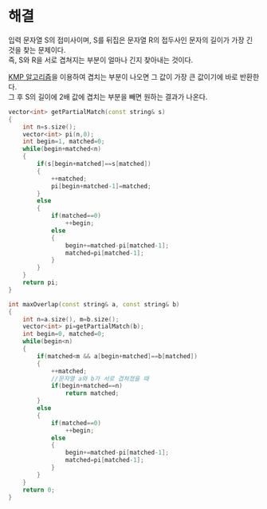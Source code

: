 # 해결 
입력 문자열 S의 접미사이며, S를 뒤집은 문자열 R의 접두사인 문자의 길이가 가장 긴 것을 찾는 문제이다.  
즉, S와 R을 서로 겹쳐지는 부분이 얼마나 긴지 찾아내는 것이다. 

[KMP 알고리즘](https://bowbowbow.tistory.com/6)을 이용하여 겹치는 부분이 나오면 그 값이 가장 큰 값이기에 바로 반환한다.  
그 후 S의 길이에 2배 값에 겹치는 부분을 빼면 원하는 결과가 나온다.  
```c++
vector<int> getPartialMatch(const string& s)
{
    int n=s.size();
    vector<int> pi(n,0);
    int begin=1, matched=0;
    while(begin+matched<n)
    {
        if(s[begin+matched]==s[matched])
        {
            ++matched;
            pi[begin+matched-1]=matched;
        }
        else
        {
            if(matched==0)
                ++begin;
            else
            {
                begin+=matched-pi[matched-1];
                matched=pi[matched-1];
            }
        }
    }
    return pi;
}

int maxOverlap(const string& a, const string& b)
{
    int n=a.size(), m=b.size();
    vector<int> pi=getPartialMatch(b);
    int begin=0, matched=0;
    while(begin<n)
    {
        if(matched<m && a[begin+matched]==b[matched])
        {
            ++matched;
            //문자열 a와 b가 서로 겹쳐졌을 때 
            if(begin+matched==n)
                return matched;
        }
        else
        {
            if(matched==0)
                ++begin;
            else
            {
                begin+=matched-pi[matched-1];
                matched=pi[matched-1];
            }
        }
    }
    return 0;
}
```
